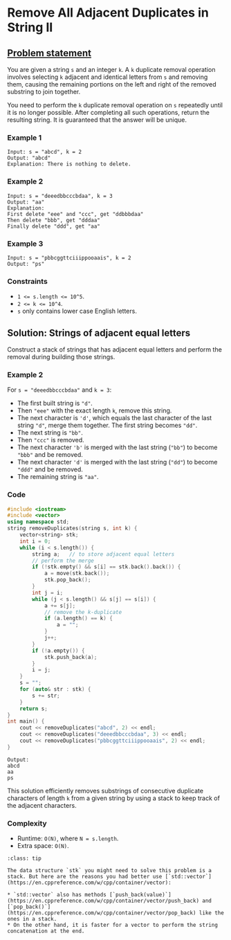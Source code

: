 # Remove All Adjacent Duplicates in String II

## [Problem statement](https://leetcode.com/problems/remove-all-adjacent-duplicates-in-string-ii/)

You are given a string `s` and an integer `k`. A `k` duplicate removal operation involves selecting `k` adjacent and identical letters from `s` and removing them, causing the remaining portions on the left and right of the removed substring to join together.

You need to perform the `k` duplicate removal operation on `s` repeatedly until it is no longer possible. After completing all such operations, return the resulting string. It is guaranteed that the answer will be unique.

### Example 1
```text
Input: s = "abcd", k = 2
Output: "abcd"
Explanation: There is nothing to delete.
```

### Example 2
```text
Input: s = "deeedbbcccbdaa", k = 3
Output: "aa"
Explanation: 
First delete "eee" and "ccc", get "ddbbbdaa"
Then delete "bbb", get "dddaa"
Finally delete "ddd", get "aa"
```

### Example 3
```text
Input: s = "pbbcggttciiippooaais", k = 2
Output: "ps"
``` 

### Constraints

* `1 <= s.length <= 10^5`.
* `2 <= k <= 10^4`.
* `s` only contains lower case English letters.

## Solution: Strings of adjacent equal letters 

Construct a stack of strings that has adjacent equal letters and perform the removal during building those strings.

### Example 2
For `s = "deeedbbcccbdaa"` and `k = 3`:

* The first built string is `"d"`.
* Then `"eee"` with the exact length `k`, remove this string.
* The next character is `'d'`, which equals the last character of the last string `"d"`, merge them together. The first string becomes `"dd"`.
* The next string is `"bb"`.
* Then `"ccc"` is removed.
* The next character `'b'` is merged with the last string (`"bb"`) to become `"bbb"` and be removed.
* The next character `'d'` is merged with the last string (`"dd"`) to become `"ddd"` and be removed.
* The remaining string is `"aa"`.

### Code
```cpp
#include <iostream>
#include <vector>
using namespace std;
string removeDuplicates(string s, int k) {
    vector<string> stk;
    int i = 0;
    while (i < s.length()) {
        string a;   // to store adjacent equal letters        
        // perform the merge
        if (!stk.empty() && s[i] == stk.back().back()) {
            a = move(stk.back());
            stk.pop_back();
        }
        int j = i;
        while (j < s.length() && s[j] == s[i]) {
            a += s[j];
            // remove the k-duplicate
            if (a.length() == k) {
                a = "";
            }
            j++;
        }
        if (!a.empty()) {
            stk.push_back(a);
        }
        i = j;
    }
    s = "";
    for (auto& str : stk) {
        s += str;
    }
    return s;
}
int main() {
    cout << removeDuplicates("abcd", 2) << endl;
    cout << removeDuplicates("deeedbbcccbdaa", 3) << endl;
    cout << removeDuplicates("pbbcggttciiippooaais", 2) << endl;
}
```
```text
Output:
abcd
aa
ps
```

This solution efficiently removes substrings of consecutive duplicate characters of length `k` from a given string by using a stack to keep track of the adjacent characters. 

### Complexity

* Runtime: `O(N)`, where `N = s.length`.
* Extra space: `O(N)`.

```{admonition} Implementation tips
:class: tip

The data structure `stk` you might need to solve this problem is a stack. But here are the reasons you had better use [`std::vector`](https://en.cppreference.com/w/cpp/container/vector):

* `std::vector` also has methods [`push_back(value)`](https://en.cppreference.com/w/cpp/container/vector/push_back) and [`pop_back()`](https://en.cppreference.com/w/cpp/container/vector/pop_back) like the ones in a stack.
* On the other hand, it is faster for a vector to perform the string concatenation at the end.

```